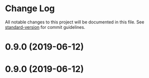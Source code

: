 # Change Log

All notable changes to this project will be documented in this file. See [standard-version](https://github.com/conventional-changelog/standard-version) for commit guidelines.

<a name="0.9.0"></a>
# 0.9.0 (2019-06-12)



<a name="0.9.0"></a>
# 0.9.0 (2019-06-12)
